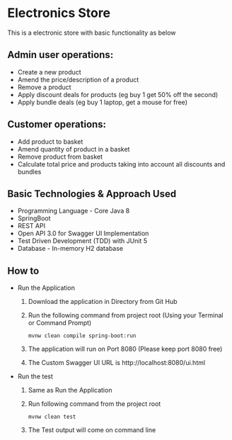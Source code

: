 # Electronics Store

This is a electronic store with basic functionality as below 

## Admin user operations:
- Create a new product
- Amend the price/description of a product
- Remove a product
- Apply discount deals for products (eg buy 1 get 50% off the second)
- Apply bundle deals (eg buy 1 laptop, get a mouse for free)


## Customer operations:
- Add product to basket
- Amend quantity of product in a basket
- Remove product from basket
- Calculate total price and products taking into account all discounts and bundles 

## Basic Technologies & Approach Used

- Programming Language - Core Java 8
- SpringBoot 
- REST API
- Open API 3.0 for Swagger UI Implementation
- Test Driven Development (TDD) with JUnit 5
- Database - In-memory H2 database

## How to 
- Run the Application
    1. Download the application in Directory from Git Hub 
    2. Run the following command from project root (Using your Terminal or Command Prompt)
    
        ```mvnw clean compile spring-boot:run```
    3. The application will run on Port 8080 (Please keep port 8080 free)
    4. The Custom Swagger UI URL is 
        http://localhost:8080/ui.html
        
- Run the test 
    1. Same as Run the Application 
    2. Run following command from the project root 
    
        ```mvnw clean test```
    3. The Test output will come on command line 